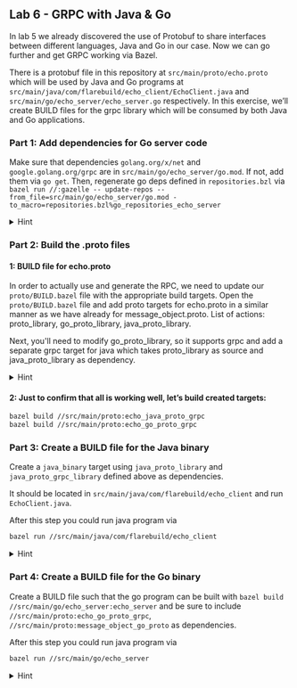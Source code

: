 ## Lab 6 - GRPC with Java & Go

In lab 5 we already discovered the use of Protobuf to share interfaces
between different languages, Java and Go in our case. Now we can go further
and get GRPC working via Bazel.

There is a protobuf file in this repository at
<code>src/main/proto/echo.proto</code>
which will be used by Java and Go programs at
<code>src/main/java/com/flarebuild/echo_client/EchoClient.java</code>
and <code>src/main/go/echo_server/echo_server.go</code> respectively.
In this exercise, we’ll create BUILD files for the grpc library which will be
consumed by both Java and Go applications.

### Part 1: Add dependencies for Go server code

Make sure that dependencies `golang.org/x/net` and `google.golang.org/grpc`
are in `src/main/go/echo_server/go.mod`. If not, add them via `go get`.
Then, regenerate go deps defined in `repositories.bzl` via
`bazel run //:gazelle -- update-repos --from_file=src/main/go/echo_server/go.mod -to_macro=repositories.bzl%go_repositories_echo_server`


<details>
  <summary>Hint</summary> <code>src/main/go/echo_server/go.mod</code> should look like this:

```
module echo_server

go 1.15

require (
	golang.org/x/net v0.0.0-20201110031124-69a78807bb2b // indirect
	google.golang.org/grpc v1.33.2 // indirect
)
```

</details>

### Part 2: Build the .proto files

#### 1: BUILD file for echo.proto 
In order to actually use and generate the RPC, we need to update our `proto/BUILD.bazel` file with the appropriate
build targets. Open the `proto/BUILD.bazel` file and add proto targets for echo.proto in a similar manner
as we have already for message_object.proto. List of actions: proto_library, go_proto_library, java_proto_library.

Next, you'll need to modify go_proto_library, so it supports grpc
and add a separate grpc target for java which takes proto_library as source and java_proto_library as dependency.

<details>
  <summary>Hint</summary> modify file src/main/proto/BUILD:

```bazel
proto_library(
    name = "echo_proto",
    srcs = ["echo.proto"],
    deps = [
        ":message_object_proto",
    ]
)

go_proto_library(
    name = "echo_go_proto_grpc",
    compiler = "@io_bazel_rules_go//proto:go_grpc",
    proto = ":echo_proto",
    importpath = "echo",
    deps = [":message_object_go_proto"],
    visibility = ["//src/main/go/echo_server:__pkg__"],
)

java_proto_library(
    name = "echo_java_proto",
    deps = [":echo_proto"],
    visibility = ["//src/main/java/com/flarebuild/echo_client:__pkg__"],
)

load("@io_grpc_grpc_java//:java_grpc_library.bzl", "java_grpc_library")
java_grpc_library(
    name = "echo_java_proto_grpc",
    srcs = [":echo_proto"],
    deps = [":echo_java_proto"],
    visibility = ["//src/main/java/com/flarebuild/echo_client:__pkg__"],
)
```

Let’s examine what we’ve added here. The first new build target should look familiar;
it simply defines the `proto_library` target for the `echo.proto` file. In a similar fashion,
`echo_java_proto` should also look very familiar, as it defines the build target for the Java version of echo.proto.

The `echo_go_proto_grpc` looks very similar to what we have seen previously;
the primary exception is addition of the compiler directive within go_proto_ library target.
This defines the rule that should be used when compiling the target in order to support gRPC.
We use the standard rule found within the `@io_bazel_rules_go` dependency.

Since we are using this proto library only in the `go/echo_server` package, we set the corresponding visibility.

The `java_grpc_library` does a similar job, except for defining the necessary target for Java.
In a complementary fashion, we set the visibility to only the echo_client package.

</details>

#### 2: Just to confirm that all is working well, let’s build created targets:
```bash
bazel build //src/main/proto:echo_java_proto_grpc
bazel build //src/main/proto:echo_go_proto_grpc
```

### Part 3: Create a BUILD file for the Java binary
Create a `java_binary` target using `java_proto_library`
and `java_proto_grpc_library` defined above as dependencies.

It should be located in `src/main/java/com/flarebuild/echo_client`
and run `EchoClient.java`.

After this step you could run java program via
```bash
bazel run //src/main/java/com/flarebuild/echo_client
```

<details>
  <summary>Hint</summary> Create file <code>src/main/java/com/flarebuild/echo_client/BUILD.bazel</code> with contents:

```bazel
java_binary(
    name = "echo_client",
    srcs = ["EchoClient.java"],
    main_class = "EchoClient",
    runtime_deps = [
        "@io_grpc_grpc_java//netty",
    ],
    deps = [
        "//src/main/proto:message_object_java_proto",
        "//src/main/proto:echo_java_proto",
        "//src/main/proto:echo_java_proto_grpc",
        "@io_grpc_grpc_java//api",
    ]
)
```
</details>

### Part 4: Create a BUILD file for the Go binary

Create a BUILD file such that the go program can be built
with <code>bazel build //src/main/go/echo_server:echo_server</code>
and be sure to include <code>//src/main/proto:echo_go_proto_grpc</code>,
<code>//src/main/proto:message_object_go_proto</code> as dependencies.

After this step you could run java program via
```bash
bazel run //src/main/go/echo_server
```

<details>
  <summary>Hint</summary> the file <code>src/main/go/echo_server/BUILD.bazel</code> should contain:

```bazel
load("@io_bazel_rules_go//go:def.bzl", "go_binary")

go_binary(
    name = "echo_server",
    srcs = ["echo_server.go"],
    deps = [
         "//src/main/proto:echo_go_proto_grpc",
         "//src/main/proto:message_object_go_proto",
         "@org_golang_x_net//context:go_default_library",
         "@org_golang_google_grpc//:go_default_library",
    ]
)
```

</details>
